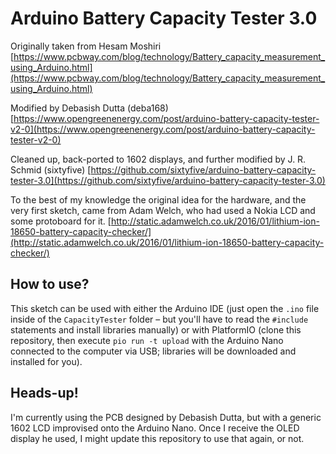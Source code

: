 Arduino Battery Capacity Tester 3.0
===================================

Originally taken from Hesam Moshiri
[https://www.pcbway.com/blog/technology/Battery_capacity_measurement_using_Arduino.html](https://www.pcbway.com/blog/technology/Battery_capacity_measurement_using_Arduino.html)

Modified by Debasish Dutta (deba168)
[https://www.opengreenenergy.com/post/arduino-battery-capacity-tester-v2-0](https://www.opengreenenergy.com/post/arduino-battery-capacity-tester-v2-0) 

Cleaned up, back-ported to 1602 displays, and further modified by J. R. Schmid (sixtyfive)
[https://github.com/sixtyfive/arduino-battery-capacity-tester-3.0](https://github.com/sixtyfive/arduino-battery-capacity-tester-3.0)

To the best of my knowledge the original idea for the hardware, and the very first
sketch, came from Adam Welch, who had used a Nokia LCD and some protoboard for it.
[http://static.adamwelch.co.uk/2016/01/lithium-ion-18650-battery-capacity-checker/](http://static.adamwelch.co.uk/2016/01/lithium-ion-18650-battery-capacity-checker/)

## How to use?

This sketch can be used with either the Arduino IDE (just open the `.ino` file inside of the `CapacityTester` folder – but you'll have to read the `#include` statements and install libraries manually) or with PlatformIO (clone this repository, then execute `pio run -t upload` with the Arduino Nano connected to the computer via USB; libraries will be downloaded and installed for you).

## Heads-up!

I'm currently using the PCB designed by Debasish Dutta, but with a generic 1602 LCD improvised onto the Arduino Nano. Once I receive the OLED display he used, I might update this repository to use that again, or not.
